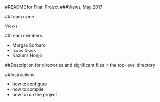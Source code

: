 #README for Final Project
###Views, May 2017

##Team name

Views


##Team members

- Morgan Sorbaro
- Isaac Gluck
- Kazuma Honjo


##Description for directories and significant files in the top-level directory


##Instructions
- how to configure
- how to compile
- how to run the project